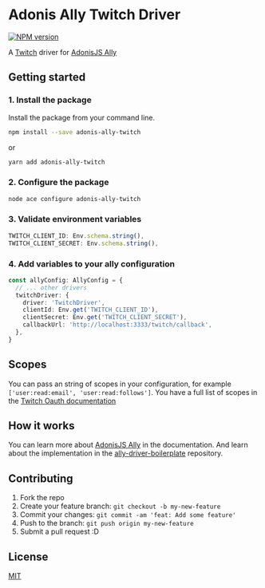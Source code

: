 # Adonis Ally Twitch Driver

[![NPM version](https://img.shields.io/npm/v/adonis-ally-twitch.svg)](https://www.npmjs.com/package/adonis-ally-twitch)

A [Twitch](https://twitch.tv/) driver for [AdonisJS Ally](https://docs.adonisjs.com/guides/auth/social)

## Getting started

### 1. Install the package

Install the package from your command line.

```bash
npm install --save adonis-ally-twitch
```

or

```bash
yarn add adonis-ally-twitch
```

### 2. Configure the package

```bash
node ace configure adonis-ally-twitch
```

### 3. Validate environment variables

```ts
TWITCH_CLIENT_ID: Env.schema.string(),
TWITCH_CLIENT_SECRET: Env.schema.string(),
```

### 4. Add variables to your ally configuration

```ts
const allyConfig: AllyConfig = {
  // ... other drivers
  twitchDriver: {
    driver: 'TwitchDriver',
    clientId: Env.get('TWITCH_CLIENT_ID'),
    clientSecret: Env.get('TWITCH_CLIENT_SECRET'),
    callbackUrl: 'http://localhost:3333/twitch/callback',
  },
}
```

## Scopes

You can pass an string of scopes in your configuration, for example `['user:read:email', 'user:read:follows']`. You have a full list of scopes in the [Twitch Oauth documentation](https://dev.twitch.tv/docs/authentication#scopes)

## How it works

You can learn more about [AdonisJS Ally](https://docs.adonisjs.com/guides/auth/social) in the documentation. And learn about the implementation in the [ally-driver-boilerplate](https://github.com/adonisjs-community/ally-driver-boilerplate) repository.

## Contributing

1. Fork the repo
2. Create your feature branch: `git checkout -b my-new-feature`
3. Commit your changes: `git commit -am 'feat: Add some feature'`
4. Push to the branch: `git push origin my-new-feature`
5. Submit a pull request :D

## License

[MIT](LICENSE)
